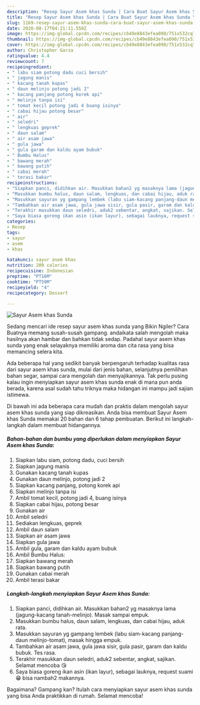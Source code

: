 ```yaml
---
description: "Resep Sayur Asem khas Sunda | Cara Buat Sayur Asem khas Sunda Yang Mudah Dan Praktis"
title: "Resep Sayur Asem khas Sunda | Cara Buat Sayur Asem khas Sunda Yang Mudah Dan Praktis"
slug: 1169-resep-sayur-asem-khas-sunda-cara-buat-sayur-asem-khas-sunda-yang-mudah-dan-praktis
date: 2020-08-17T04:21:11.550Z
image: https://img-global.cpcdn.com/recipes/cb49e8843efea090/751x532cq70/sayur-asem-khas-sunda-foto-resep-utama.jpg
thumbnail: https://img-global.cpcdn.com/recipes/cb49e8843efea090/751x532cq70/sayur-asem-khas-sunda-foto-resep-utama.jpg
cover: https://img-global.cpcdn.com/recipes/cb49e8843efea090/751x532cq70/sayur-asem-khas-sunda-foto-resep-utama.jpg
author: Christopher Garza
ratingvalue: 4.4
reviewcount: 7
recipeingredient:
- " labu siam potong dadu cuci bersih"
- " jagung manis"
- " kacang tanah kupas"
- " daun melinjo potong jadi 2"
- " kacang panjang potong korek api"
- " melinjo tanpa isi"
- " tomat kecil potong jadi 4 buang isinya"
- " cabai hijau potong besar"
- " air"
- " seledri"
- " lengkuas geprek"
- " daun salam"
- " air asam jawa"
- " gula jawa"
- " gula garam dan kaldu ayam bubuk"
- " Bumbu Halus"
- " bawang merah"
- " bawang putih"
- " cabai merah"
- " terasi bakar"
recipeinstructions:
- "Siapkan panci, didihkan air. Masukkan bahan2 yg masaknya lama (jagung-kacang tanah-melinjo). Masak sampai empuk."
- "Masukkan bumbu halus, daun salam, lengkuas, dan cabai hijau, aduk rata."
- "Masukkan sayuran yg gampang lembek (labu siam-kacang panjang-daun melinjo-tomat), masak hingga empuk."
- "Tambahkan air asam jawa, gula jawa sisir, gula pasir, garam dan kaldu bubuk. Tes rasa."
- "Terakhir masukkan daun seledri, aduk2 sebentar, angkat, sajikan. Selamat mencoba 😘"
- "Saya biasa goreng ikan asin (ikan layur), sebagai lauknya, request suami 😁 bisa nambah2 makannya."
categories:
- Resep
tags:
- sayur
- asem
- khas

katakunci: sayur asem khas 
nutrition: 209 calories
recipecuisine: Indonesian
preptime: "PT16M"
cooktime: "PT59M"
recipeyield: "4"
recipecategory: Dessert

---
```



![Sayur Asem khas Sunda](https://img-global.cpcdn.com/recipes/cb49e8843efea090/751x532cq70/sayur-asem-khas-sunda-foto-resep-utama.jpg)

Sedang mencari ide resep sayur asem khas sunda yang Bikin Ngiler? Cara Buatnya memang susah-susah gampang. andaikata salah mengolah maka hasilnya akan hambar dan bahkan tidak sedap. Padahal sayur asem khas sunda yang enak selayaknya memiliki aroma dan cita rasa yang bisa memancing selera kita.

Ada beberapa hal yang sedikit banyak berpengaruh terhadap kualitas rasa dari sayur asem khas sunda, mulai dari jenis bahan, selanjutnya pemilihan bahan segar, sampai cara mengolah dan menyajikannya. Tak perlu pusing kalau ingin menyiapkan sayur asem khas sunda enak di mana pun anda berada, karena asal sudah tahu triknya maka hidangan ini mampu jadi sajian istimewa.




Di bawah ini ada beberapa cara mudah dan praktis dalam mengolah sayur asem khas sunda yang siap dikreasikan. Anda bisa membuat Sayur Asem khas Sunda memakai 20 bahan dan 6 tahap pembuatan. Berikut ini langkah-langkah dalam membuat hidangannya.

<!--inarticleads1-->

##### Bahan-bahan dan bumbu yang diperlukan dalam menyiapkan Sayur Asem khas Sunda:

1. Siapkan  labu siam, potong dadu, cuci bersih
1. Siapkan  jagung manis
1. Gunakan  kacang tanah kupas
1. Gunakan  daun melinjo, potong jadi 2
1. Siapkan  kacang panjang, potong korek api
1. Siapkan  melinjo tanpa isi
1. Ambil  tomat kecil, potong jadi 4, buang isinya
1. Siapkan  cabai hijau, potong besar
1. Gunakan  air
1. Ambil  seledri
1. Sediakan  lengkuas, geprek
1. Ambil  daun salam
1. Siapkan  air asam jawa
1. Siapkan  gula jawa
1. Ambil  gula, garam dan kaldu ayam bubuk
1. Ambil  Bumbu Halus:
1. Siapkan  bawang merah
1. Siapkan  bawang putih
1. Gunakan  cabai merah
1. Ambil  terasi bakar




<!--inarticleads2-->

##### Langkah-langkah menyiapkan Sayur Asem khas Sunda:

1. Siapkan panci, didihkan air. Masukkan bahan2 yg masaknya lama (jagung-kacang tanah-melinjo). Masak sampai empuk.
1. Masukkan bumbu halus, daun salam, lengkuas, dan cabai hijau, aduk rata.
1. Masukkan sayuran yg gampang lembek (labu siam-kacang panjang-daun melinjo-tomat), masak hingga empuk.
1. Tambahkan air asam jawa, gula jawa sisir, gula pasir, garam dan kaldu bubuk. Tes rasa.
1. Terakhir masukkan daun seledri, aduk2 sebentar, angkat, sajikan. Selamat mencoba 😘
1. Saya biasa goreng ikan asin (ikan layur), sebagai lauknya, request suami 😁 bisa nambah2 makannya.




Bagaimana? Gampang kan? Itulah cara menyiapkan sayur asem khas sunda yang bisa Anda praktikkan di rumah. Selamat mencoba!
